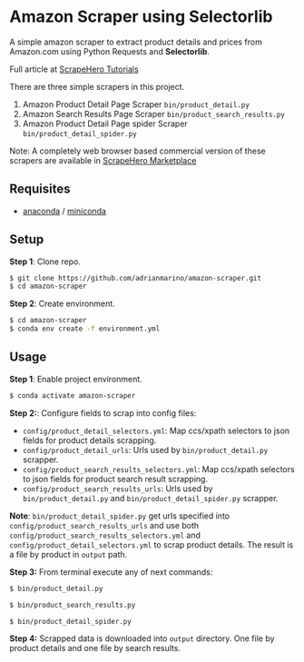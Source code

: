 # Amazon Scraper using Selectorlib 

A simple amazon scraper to extract product details and prices from Amazon.com using Python Requests and **Selectorlib**. 

Full article at [ScrapeHero Tutorials](https://www.scrapehero.com/tutorial-how-to-scrape-amazon-product-details-using-python-and-selectorlib/)

There are three simple scrapers in this project. 
1. Amazon Product Detail Page Scraper `bin/product_detail.py`
1. Amazon Search Results Page Scraper `bin/product_search_results.py`
1. Amazon Product Detail Page spider Scraper `bin/product_detail_spider.py`

Note: A completely web browser based commercial version of these scrapers are available in [ScrapeHero Marketplace](https://www.scrapehero.com/marketplace/)

## Requisites

* [anaconda](https://www.anaconda.com/products/individual) / [miniconda](https://docs.conda.io/en/latest/miniconda.html)

## Setup

**Step 1**: Clone repo.

```bash
$ git clone https://github.com/adrianmarino/amazon-scraper.git
$ cd amazon-scraper
```

**Step 2**: Create environment.

```bash
$ cd amazon-scraper
$ conda env create -f environment.yml
```

## Usage

**Step 1**: Enable project environment.

```bash
$ conda activate amazon-scraper
```

**Step 2:**: Configure fields to scrap into config files:

* `config/product_detail_selectors.yml`: Map ccs/xpath selectors to json fields for product details scrapping.
* `config/product_detail_urls`: Urls used by `bin/product_detail.py` scrapper.
* `config/product_search_results_selectors.yml`: Map ccs/xpath selectors to json fields for product search result scrapping.
* `config/product_search_results_urls`: Urls used by `bin/product_detail.py` and `bin/product_detail_spider.py` scrapper.

**Note**: `bin/product_detail_spider.py` get urls specified into `config/product_search_results_urls` and use both `config/product_search_results_selectors.yml` and 
`config/product_detail_selectors.yml` to scrap product details. The result is a file by product in `output` path.

**Step 3:** From terminal execute any of next commands:

```bash
$ bin/product_detail.py
```

```bash
$ bin/product_search_results.py
```

```bash
$ bin/product_detail_spider.py
```

**Step 4:** Scrapped data is downloaded into `output` directory. One file by product details and one file by search results. 
